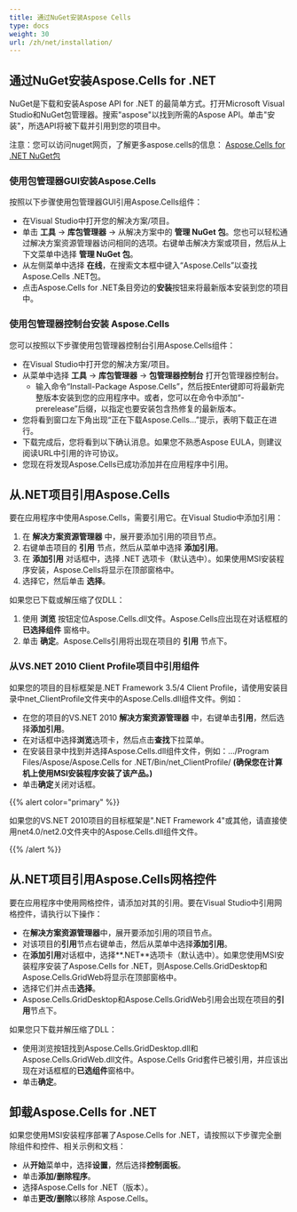 ```yaml
---
title: 通过NuGet安装Aspose Cells
type: docs
weight: 30
url: /zh/net/installation/
---
```



## **通过NuGet安装Aspose.Cells for .NET**
NuGet是下载和安装Aspose API for .NET 的最简单方式。打开Microsoft Visual Studio和NuGet包管理器。搜索"aspose"以找到所需的Aspose API。单击"安装"，所选API将被下载并引用到您的项目中。

注意：您可以访问nuget网页，了解更多aspose.cells的信息： 
[Aspose.Cells for .NET NuGet包](https://www.nuget.org/packages/Aspose.Cells/)

### **使用包管理器GUI安装Aspose.Cells**
按照以下步骤使用包管理器GUI引用Aspose.Cells组件：

- 在Visual Studio中打开您的解决方案/项目。
- 单击 **工具** -> **库包管理器** -> 从解决方案中的 **管理 NuGet 包**。您也可以轻松通过解决方案资源管理器访问相同的选项。右键单击解决方案或项目，然后从上下文菜单中选择 **管理 NuGet 包**。
- 从左侧菜单中选择 **在线**，在搜索文本框中键入“Aspose.Cells”以查找Aspose.Cells .NET包。
- 点击Aspose.Cells for .NET条目旁边的**安装**按钮来将最新版本安装到您的项目中。
### **使用包管理器控制台安装 Aspose.Cells**
您可以按照以下步骤使用包管理器控制台引用Aspose.Cells组件：

- 在Visual Studio中打开您的解决方案/项目。
- 从菜单中选择 **工具** -> **库包管理器** -> **包管理器控制台** 打开包管理器控制台。
  - 输入命令“Install-Package Aspose.Cells”，然后按Enter键即可将最新完整版本安装到您的应用程序中。或者，您可以在命令中添加“-prerelease”后缀，以指定也要安装包含热修复的最新版本。
- 您将看到窗口左下角出现“正在下载Aspose.Cells…”提示，表明下载正在进行。
- 下载完成后，您将看到以下确认消息。如果您不熟悉Aspose EULA，则建议阅读URL中引用的许可协议。
- 您现在将发现Aspose.Cells已成功添加并在应用程序中引用。
## **从.NET项目引用Aspose.Cells**
要在应用程序中使用Aspose.Cells，需要引用它。在Visual Studio中添加引用：

1. 在 **解决方案资源管理器** 中，展开要添加引用的项目节点。
1. 右键单击项目的 **引用** 节点，然后从菜单中选择 **添加引用**。
1. 在 **添加引用** 对话框中，选择 .NET 选项卡（默认选中）。如果使用MSI安装程序安装，Aspose.Cells将显示在顶部窗格中。
1. 选择它，然后单击 **选择**。

如果您已下载或解压缩了仅DLL：

1. 使用 **浏览** 按钮定位Aspose.Cells.dll文件。Aspose.Cells应出现在对话框框的 **已选择组件** 窗格中。
1. 单击 **确定**。Aspose.Cells引用将出现在项目的 **引用** 节点下。
### **从VS.NET 2010 Client Profile项目中引用组件**
如果您的项目的目标框架是.NET Framework 3.5/4 Client Profile，请使用安装目录中net_ClientProfile文件夹中的Aspose.Cells.dll组件文件。例如：

- 在您的项目的VS.NET 2010 **解决方案资源管理器** 中，右键单击**引用**，然后选择**添加引用**。
- 在对话框中选择**浏览**选项卡，然后点击**查找**下拉菜单。
- 在安装目录中找到并选择Aspose.Cells.dll组件文件，例如：.../Program Files/Aspose/Aspose.Cells for .NET/Bin/net_ClientProfile/ **(确保您在计算机上使用MSI安装程序安装了该产品。)**
- 单击**确定**关闭对话框。

{{% alert color="primary" %}} 

如果您的VS.NET 2010项目的目标框架是".NET Framework 4"或其他，请直接使用net4.0/net2.0文件夹中的Aspose.Cells.dll组件文件。

{{% /alert %}} 
## **从.NET项目引用Aspose.Cells网格控件**
要在应用程序中使用网格控件，请添加对其的引用。要在Visual Studio中引用网格控件，请执行以下操作：

- 在**解决方案资源管理器**中，展开要添加引用的项目节点。
- 对该项目的**引用**节点右键单击，然后从菜单中选择**添加引用**。
- 在**添加引用**对话框中，选择**.NET**选项卡（默认选中）。如果您使用MSI安装程序安装了Aspose.Cells for .NET，则Aspose.Cells.GridDesktop和Aspose.Cells.GridWeb将显示在顶部窗格中。
- 选择它们并点击**选择**。
- Aspose.Cells.GridDesktop和Aspose.Cells.GridWeb引用会出现在项目的**引用**节点下。

如果您只下载并解压缩了DLL：

- 使用浏览按钮找到Aspose.Cells.GridDesktop.dll和Aspose.Cells.GridWeb.dll文件。Aspose.Cells Grid套件已被引用，并应该出现在对话框框的**已选组件**窗格中。
- 单击**确定**。
## **卸载Aspose.Cells for .NET**
如果您使用MSI安装程序部署了Aspose.Cells for .NET，请按照以下步骤完全删除组件和控件、相关示例和文档：

- 从**开始**菜单中，选择**设置**，然后选择**控制面板**。
- 单击**添加/删除程序**。
- 选择Aspose.Cells for .NET（版本）。
- 单击**更改/删除**以移除 Aspose.Cells。
